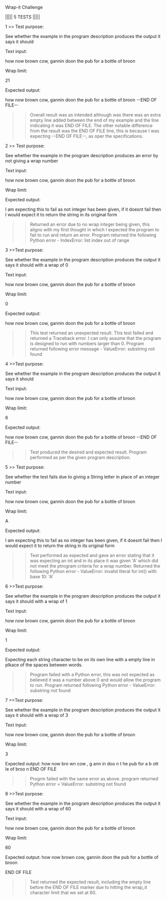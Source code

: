 Wrap-it Challenge


||||| 5 TESTS |||||

1 >> Test purpose:

See whether the example in the program description produces the output it says it should

Text input:

how now brown cow, gannin doon the pub for a bottle of broon

Wrap limit:

21

Expected output:

how now brown cow,
gannin doon the pub
for a bottle of broon
--END OF FILE--

>> Overall result was as intended although was there was an extra empty line added between the end 
of my example and the line indicating it was END OF FILE. 
The other notable difference from the result was the END OF FILE line, this is because I was expecting --END OF FILE--, as oper the specifications. 


2 >> Test purpose:

See whether the example in the program description produces an error by not giving a wrap number

Text input:

how now brown cow, gannin doon the pub for a bottle of broon

Wrap limit:

Expected output:

I am expecting this to fail as not integer has been given, if it doesnt fail then I would expect it to return the string in its original form 

>> Returned an error due to no wrap integer being given, this aligns with my first thought in which I expected the program to fail to run and return an error. 
Program returned the following Python error - IndexError: list index out of range



3 >>Test purpose:

See whether the example in the program description produces the output it says it should with a wrap of 0 

Text input:

how now brown cow, gannin doon the pub for a bottle of broon

Wrap limit:

0

Expected output:

how now brown cow, gannin doon the pub for a bottle of broon

>> This test returned an unexpected result. This test failed and returned a Traceback error. I can only assume that the program is designed to run with numbers larger than 0.
Program returned following error message - ValueError: substring not found


4 >>Test purpose:

See whether the example in the program description produces the output it says it should

Text input:

how now brown cow, gannin doon the pub for a bottle of broon

Wrap limit:

6

Expected output:

how
now
brown
cow,
gannin
 doon
the
pub
for a
bottle
 of
broon
--END OF FILE--

>> Test produced the desired and expected result. Program performed as per the given program description.

5 >> Test purpose:

See whether the test fails due to giving a String letter in place of an integer number 

Text input:

how now brown cow, gannin doon the pub for a bottle of broon

Wrap limit:

A

Expected output:

I am expecting this to fail as no integer has been given, if it doesnt fail then I would expect it to return the string in its original form 

>> Test performed as expected and gave an error stating that it was expecting an int and in its place it was given 'A' which did not meet the ptrogram criteria for a wrap number. 
Returned the following Python error - ValueError: invalid literal for int() with base 10: 'A'



6 >>Test purpose:

See whether the example in the program description produces the output it says it should with a wrap of 1

Text input:

how now brown cow, gannin doon the pub for a bottle of broon

Wrap limit:

1

Expected output:

Expecting each string character to be on its own line with a empty line in plkace of the spaces between words.

>> Program failed with a Python error, this was not expected as believed it was a number above 0 and would allow the program to run.
Program returned following Python error - ValueError: substring not found



7 >>Test purpose:

See whether the example in the program description produces the output it says it should with a wrap of 3

Text input:

how now brown cow, gannin doon the pub for a bottle of broon

Wrap limit:

3

Expected output:
how
now
bro
wn 
cow
, g
ann
in 
doo
n t
he 
pub
for
a b
ott
le 
of 
broo
n
END OF FILE
>> Progrm failed with the same error as above.
program returned Python error = ValueError: substring not found


8 >>Test purpose:

See whether the example in the program description produces the output it says it should with a wrap of 60

Text input:

how now brown cow, gannin doon the pub for a bottle of broon

Wrap limit:

60

Expected output:
how now brown cow, gannin doon the pub for a bottle of broon

END OF FILE

>> Test returned the expected result, including the empty line before the END OF FILE marker due to hitting the wrap_it character limit that we set at 60.

